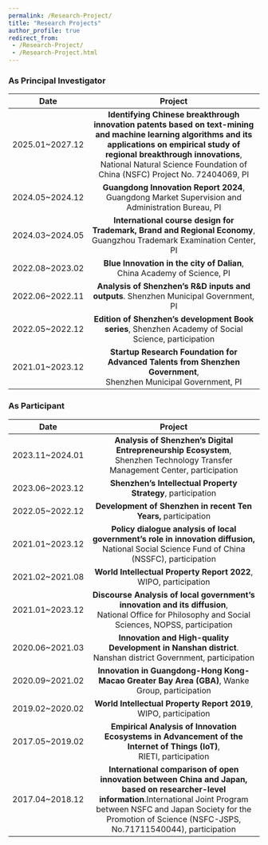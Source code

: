 ```yaml
---
permalink: /Research-Project/
title: "Research Projects"
author_profile: true
redirect_from: 
 - /Research-Project/
 - /Research-Project.html
---
```


### As Principal Investigator

|      Date       |                           Project                            |
| :-------------: | :----------------------------------------------------------: |
| 2025.01~2027.12 | **Identifying Chinese breakthrough innovation patents based on text-mining and machine learning algorithms and its applications on empirical study of regional breakthrough innovations**, National Natural Science Foundation of China (NSFC) Project No. 72404069, PI |
| 2024.05~2024.12 | **Guangdong Innovation Report 2024**, Guangdong Market Supervision and Administration Bureau, PI |
| 2024.03~2024.05 | **International course design for Trademark, Brand and Regional Economy**, <br>Guangzhou Trademark Examination Center, PI |
| 2022.08~2023.02 | **Blue Innovation in the city of Dalian**, China Academy of Science, PI |
| 2022.06~2022.11 | **Analysis of Shenzhen’s R&D inputs and outputs**. Shenzhen Municipal Government, PI |
| 2022.05~2022.12 | **Edition of Shenzhen’s development Book series**, Shenzhen Academy of Social Science, participation |
| 2021.01~2023.12 | **Startup Research Foundation for Advanced Talents from Shenzhen Government**, <br>Shenzhen Municipal Government, PI |



### As Participant

|      Date       |                           Project                            |
| :-------------: | :----------------------------------------------------------: |
| 2023.11~2024.01 | **Analysis of Shenzhen’s Digital Entrepreneurship Ecosystem**, <br>Shenzhen Technology Transfer Management Center, participation |
| 2023.06~2023.12 | **Shenzhen’s Intellectual Property Strategy**, participation |
| 2022.05~2022.12 | **Development of Shenzhen in recent Ten Years,** participation |
| 2021.01~2023.12 | **Policy dialogue analysis of local government’s role in innovation diffusion,** <br>National Social Science Fund of China (NSSFC), participation |
| 2021.02~2021.08 | **World Intellectual Property Report 2022**, WIPO, participation |
| 2021.01~2023.12 | **Discourse Analysis of local government’s innovation and its diffusion**, <br> National Office for Philosophy and Social Sciences, NOPSS, participation |
| 2020.06~2021.03 | **Innovation and High-quality Development in Nanshan district**. <br>Nanshan district Government, participation |
| 2020.09~2021.02 | **Innovation in Guangdong-Hong Kong-Macao Greater Bay Area (GBA)**, Wanke Group, participation |
| 2019.02~2020.02 | **World Intellectual Property Report 2019**, WIPO, participation |
| 2017.05~2019.02 | **Empirical Analysis of Innovation Ecosystems in Advancement of the Internet of Things (IoT)**, <br>RIETI, participation |
| 2017.04~2018.12 | **International comparison of open innovation between China and Japan, based on researcher-level information**.International Joint Program between NSFC and Japan Society for the Promotion of Science (NSFC-JSPS, No.71711540044), participation |